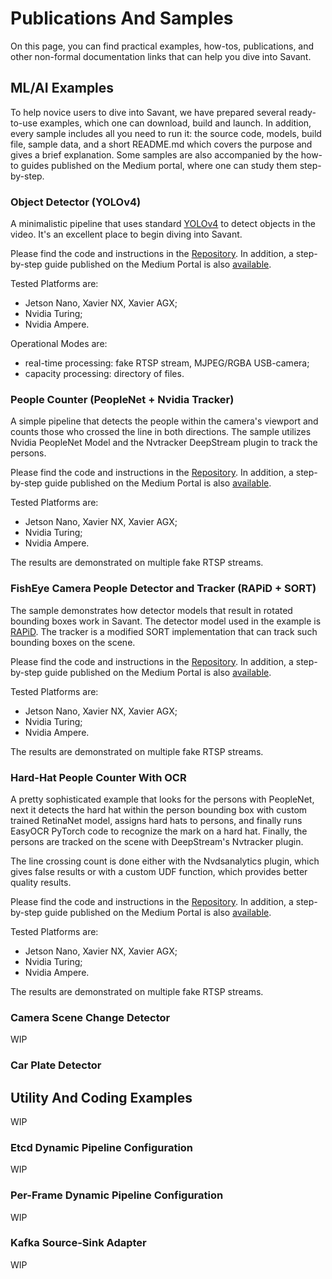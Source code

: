 # Publications And Samples

On this page, you can find practical examples, how-tos, publications, and other non-formal documentation links that can
help you dive into Savant.

## ML/AI Examples

To help novice users to dive into Savant, we have prepared several ready-to-use examples, which one can download, build
and launch. In addition, every sample includes all you need to run it: the source code, models, build file, sample data,
and a short README.md which covers the purpose and gives a brief explanation. Some samples are also accompanied by the
how-to guides published on the Medium portal, where one can study them step-by-step.

### Object Detector (YOLOv4)

A minimalistic pipeline that uses standard [YOLOv4](https://github.com/pjreddie/darknet) to detect objects in the video.
It's an excellent place to begin diving into Savant.

Please find the code and instructions in the [Repository](#).
In addition, a step-by-step guide published on the Medium Portal is also [available](#).

Tested Platforms are:

- Jetson Nano, Xavier NX, Xavier AGX;
- Nvidia Turing;
- Nvidia Ampere.

Operational Modes are:

- real-time processing: fake RTSP stream, MJPEG/RGBA USB-camera;
- capacity processing: directory of files.

### People Counter (PeopleNet + Nvidia Tracker)

A simple pipeline that detects the people within the camera's viewport and counts those who crossed the line in both
directions. The sample utilizes Nvidia PeopleNet Model and the Nvtracker DeepStream plugin to track the persons.

Please find the code and instructions in the [Repository](#).
In addition, a step-by-step guide published on the Medium Portal is also [available](#).

Tested Platforms are:

- Jetson Nano, Xavier NX, Xavier AGX;
- Nvidia Turing;
- Nvidia Ampere.

The results are demonstrated on multiple fake RTSP streams.

### FishEye Camera People Detector and Tracker (RAPiD + SORT)

The sample demonstrates how detector models that result in rotated bounding boxes work in Savant. The detector model
used in the example is [RAPiD](https://vip.bu.edu/projects/vsns/cossy/fisheye/rapid/). The tracker is a modified SORT
implementation that can track such bounding boxes on the scene.

Please find the code and instructions in the [Repository](#).
In addition, a step-by-step guide published on the Medium Portal is also [available](#).

Tested Platforms are:

- Jetson Nano, Xavier NX, Xavier AGX;
- Nvidia Turing;
- Nvidia Ampere.

The results are demonstrated on multiple fake RTSP streams.

### Hard-Hat People Counter With OCR

A pretty sophisticated example that looks for the persons with PeopleNet, next it detects the hard hat within the person
bounding box with custom trained RetinaNet model, assigns hard hats to persons, and finally runs EasyOCR PyTorch code to
recognize the mark on a hard hat. Finally, the persons are tracked on the scene with DeepStream's Nvtracker plugin.

The line crossing count is done either with the Nvdsanalytics plugin, which gives false results or with a custom UDF
function, which provides better quality results.

Please find the code and instructions in the [Repository](#).
In addition, a step-by-step guide published on the Medium Portal is also [available](#).

Tested Platforms are:

- Jetson Nano, Xavier NX, Xavier AGX;
- Nvidia Turing;
- Nvidia Ampere.

The results are demonstrated on multiple fake RTSP streams.

### Camera Scene Change Detector

WIP

### Car Plate Detector

## Utility And Coding Examples

WIP

### Etcd Dynamic Pipeline Configuration

WIP

### Per-Frame Dynamic Pipeline Configuration

WIP

### Kafka Source-Sink Adapter

WIP
